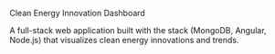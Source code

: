 Clean Energy Innovation Dashboard

A full-stack web application built with the stack (MongoDB, Angular, Node.js) that visualizes clean energy innovations and trends.
